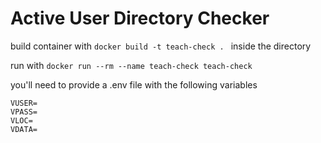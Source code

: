 # Active User Directory Checker

build container with ```docker build -t teach-check . ``` inside the directory

run with ```docker run --rm --name teach-check teach-check ```



you'll need to provide a .env file with the following variables
```
VUSER=
VPASS=
VLOC=
VDATA=
```